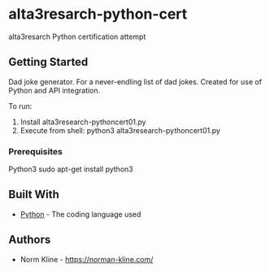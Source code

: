 # alta3resarch-python-cert
alta3resarch Python certification attempt

## Getting Started

Dad joke generator. For a never-endling list of dad jokes. Created for use of Python and API integration.

To run:
1) Install alta3research-pythoncert01.py
2) Execute from shell: python3 alta3research-pythoncert01.py

### Prerequisites

Python3
sudo apt-get install python3

## Built With

* [Python](https://www.python.org/) - The coding language used

## Authors

* Norm Kline - https://norman-kline.com/
